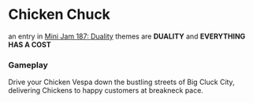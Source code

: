 # Chicken Chuck
an entry in [Mini Jam 187: Duality](https://itch.io/jam/mini-jam-187-duality)
themes are **DUALITY** and **EVERYTHING HAS A COST**

### Gameplay
Drive your Chicken Vespa down the bustling streets of Big Cluck City, delivering Chickens to happy customers at breakneck pace.
